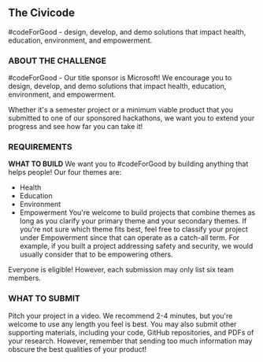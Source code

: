 ## The Civicode
#codeForGood - design, develop, and demo solutions that impact health, education, environment, and empowerment.

### ABOUT THE CHALLENGE
#codeForGood - Our title sponsor is Microsoft! We encourage you to design, develop, and demo solutions that impact health, education, environment, and empowerment.

Whether it's a semester project or a minimum viable product that you submitted to one of our sponsored hackathons, we want you to extend your progress and see how far you can take it!

### REQUIREMENTS
**WHAT TO BUILD**
We want you to #codeForGood by building anything that helps people! Our four themes are:

- Health
- Education
- Environment
- Empowerment
You're welcome to build projects that combine themes as long as you clarify your primary theme and your secondary themes. If you're not sure which theme fits best, feel free to classify your project under Empowerment since that can operate as a catch-all term. For example, if you built a project addressing safety and security, we would usually consider that to be empowering others.

Everyone is eligible! However, each submission may only list six team members.

### WHAT TO SUBMIT
Pitch your project in a video. We recommend 2-4 minutes, but you're welcome to use any length you feel is best. You may also submit other supporting materials, including your code, GitHub repositories, and PDFs of your research. However, remember that sending too much information may obscure the best qualities of your product!